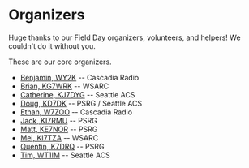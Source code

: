 # Organizers

Huge thanks to our Field Day organizers, volunteers, and helpers! We couldn't do it without you.

These are our core organizers.
- [Benjamin, WY2K](https://qrz.com/db/WY2K) -- Cascadia Radio
- [Brian, KG7WRK](https://qrz.com/db/KG7WRK) -- WSARC
- [Catherine, KJ7DYG](https://qrz.com/db/KJ7DYG) -- Seattle ACS
- [Doug, KD7DK](https://qrz.com/db/KD7DK) -- PSRG / Seattle ACS
- [Ethan, W7ZOO](https://qrz.com/db/W7ZOO) -- Cascadia Radio
- [Jack, KI7RMU](https://qrz.com/db/KI7RMU) -- PSRG
- [Matt, KE7NOR](https://qrz.com/db/KE7NOR) -- PSRG
- [Mei, KI7TZA](https://qrz.com/db/KI7TZA) -- WSARC
- [Quentin, K7DRQ](https://qrz.com/db/K7DRQ) -- PSRG
- [Tim, WT1IM](https://qrz.com/db/WT1IM) -- Seattle ACS
